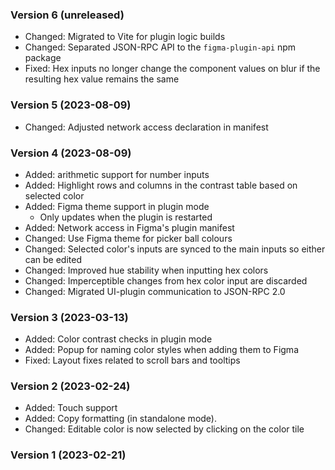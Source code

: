 ### Version 6 (unreleased)

- Changed: Migrated to Vite for plugin logic builds
- Changed: Separated JSON-RPC API to the `figma-plugin-api` npm package
- Fixed: Hex inputs no longer change the component values on blur if the resulting hex value remains the same

### Version 5 (2023-08-09)

- Changed: Adjusted network access declaration in manifest

### Version 4 (2023-08-09)

- Added: arithmetic support for number inputs
- Added: Highlight rows and columns in the contrast table based on selected color
- Added: Figma theme support in plugin mode
  - Only updates when the plugin is restarted
- Added: Network access in Figma's plugin manifest
- Changed: Use Figma theme for picker ball colours
- Changed: Selected color's inputs are synced to the main inputs so either can be edited
- Changed: Improved hue stability when inputting hex colors
- Changed: Imperceptible changes from hex color input are discarded
- Changed: Migrated UI-plugin communication to JSON-RPC 2.0

### Version 3 (2023-03-13)

- Added: Color contrast checks in plugin mode
- Added: Popup for naming color styles when adding them to Figma
- Fixed: Layout fixes related to scroll bars and tooltips

### Version 2 (2023-02-24)

- Added: Touch support
- Added: Copy formatting (in standalone mode).
- Changed: Editable color is now selected by clicking on the color tile

### Version 1 (2023-02-21)
